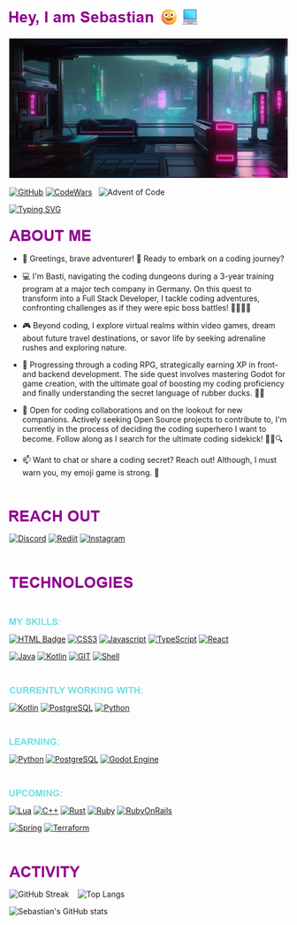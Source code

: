 
![Hi](./src/ReadmeImages/Sebastian.png)
---


![alt Future City](.//futureCity.png)

[![GitHub](https://img.shields.io/badge/GitHub-100000?style=for-the-badge&logo=github&logoColor=white)](https://github.com/CaptainKorsika)
[![CodeWars](https://img.shields.io/badge/Codewars-B1361E?style=for-the-badge&logo=Codewars&logoColor=white)](https://www.codewars.com/users/CaptainKorsika)&nbsp;&nbsp;
![Advent of Code](https://img.shields.io/badge/Advent%20of%20Code-38-%23red?style=flat-square&logo=adventofcode&labelColor=61c4c6&color=b01e7e)&nbsp;&nbsp;


[![Typing SVG](https://readme-typing-svg.demolab.com?font=Fira+Code&pause=1000&color=61c4c6&background=FFFFFF00&vCenter=false&random=false&width=435&lines=SOFTWARE+DEVELOPER;PROBLEM+SOLVER;GAMER)](https://git.io/typing-svg)


![About Me](./src/ReadmeImages/AboutMe.png)
---

- 🌟 Greetings, brave adventurer! 🏰  Ready to embark on a coding journey?

- 💻 I'm Basti, navigating the coding dungeons during a 3-year training program at a major tech company in Germany. On this quest to transform into a Full Stack Developer, I tackle coding adventures, confronting challenges as if they were epic boss battles! 🚀🕵️‍♂️✨

- 🎮 Beyond coding, I explore virtual realms within video games, dream about future travel destinations, or savor life by seeking adrenaline rushes and exploring nature.

- 🌱 Progressing through a coding RPG, strategically earning XP in front- and backend development. The side quest involves mastering Godot for game creation, with the ultimate goal of boosting my coding proficiency and finally understanding the secret language of rubber ducks. 🦆🚀

- 💞️ Open for coding collaborations and on the lookout for new companions. Actively seeking Open Source projects to contribute to, I'm currently in the process of deciding the coding superhero I want to become. Follow along as I search for the ultimate coding sidekick! 🦸‍♂️🔍

- 📫 Want to chat or share a coding secret? Reach out! Although, I must warn you, my emoji game is strong. 🚀  

&nbsp;

![Reach Out](./src/ReadmeImages/ReachOut.png)
---


[![Discord](https://img.shields.io/badge/Discord-7289DA?style=for-the-badge&logo=discord&logoColor=white)](https://discord.gg/c3v8qXvcxN)
[![Rediit](https://img.shields.io/badge/Reddit-FF4500?style=for-the-badge&logo=Reddit&logoColor=white)](https://www.reddit.com/user/Cpt_Korsika)
[![Instagram](https://img.shields.io/badge/Instagram-E4405F?style=for-the-badge&logo=instagram&logoColor=white)](https://www.instagram.com/basti.jw/)
<!--- ![LinkedIn](https://img.shields.io/badge/LinkedIn-0077B5?style=for-the-badge&logo=linkedin&logoColor=white)  --->

&nbsp;

![Technologies](./src/ReadmeImages/Technologies.png)
---

&nbsp;

![My Skills](./src/ReadmeImages/MySkills.png)


[![HTML Badge](https://img.shields.io/badge/HTML5-E34F26?style=for-the-badge&logo=html5&logoColor=white)](https://developer.mozilla.org/en-US/docs/Web/HTML)
[![CSS3](	https://img.shields.io/badge/CSS3-1572B6?style=for-the-badge&logo=css3&logoColor=white)](https://developer.mozilla.org/en-US/docs/Web/CSS)
[![Javascript](https://img.shields.io/badge/JavaScript-F7DF1E?style=for-the-badge&logo=javascript&logoColor=black)](https://developer.mozilla.org/en-US/docs/Web/JavaScript)
[![TypeScript](https://img.shields.io/badge/TypeScript-007ACC?style=for-the-badge&logo=typescript&logoColor=white)](https://www.typescriptlang.org/docs/)
[![React](https://img.shields.io/badge/React-20232A?style=for-the-badge&logo=react&logoColor=61DAFB)](https://react.dev/)

[![Java](https://img.shields.io/badge/Java-ED8B00?style=for-the-badge&logo=openjdk&color=white)](https://docs.oracle.com/javase/tutorial/java/)
[![Kotlin](https://img.shields.io/badge/Kotlin-0095D5?&style=for-the-badge&logo=kotlin&logoColor=white&color=purple)](https://kotlinlang.org/docs/home.html)
[![GIT](https://img.shields.io/badge/GIT-E44C30?style=for-the-badge&logo=git&logoColor=white)](https://git-scm.com/docs)
[![Shell](https://img.shields.io/badge/Shell_Script-121011?style=for-the-badge&logo=gnu-bash&logoColor=white)](https://www.gnu.org/savannah-checkouts/gnu/bash/manual/bash.html)

&nbsp;


![Currently Working With](./src/ReadmeImages/CurrentWork.png)

[![Kotlin](https://img.shields.io/badge/Kotlin-0095D5?&style=for-the-badge&logo=kotlin&logoColor=white&color=purple)](https://kotlinlang.org/docs/home.html)
[![PostgreSQL](https://img.shields.io/badge/PostgreSQL-316192?style=for-the-badge&logo=postgresql&logoColor=white)](https://www.postgresql.org/docs/)
[![Python](https://img.shields.io/badge/Python-14354C?style=for-the-badge&logo=python&logoColor=white&color=mediumseagreen)](https://www.python.org/doc/)

&nbsp;

![Learning](./src/ReadmeImages/Learning.png)

[![Python](https://img.shields.io/badge/Python-14354C?style=for-the-badge&logo=python&logoColor=white&color=mediumseagreen)](https://www.python.org/doc/)
[![PostgreSQL](https://img.shields.io/badge/PostgreSQL-316192?style=for-the-badge&logo=postgresql&logoColor=white)](https://www.postgresql.org/docs/)
[![Godot Engine](https://img.shields.io/badge/GODOT-%23FFFFFF.svg?style=for-the-badge&logo=godot-engine)](https://docs.godotengine.org/en/stable/index.html)

&nbsp;

![Upcoming](./src/ReadmeImages/Upcoming.png)

[![Lua](https://img.shields.io/badge/Lua-2C2D72?style=for-the-badge&logo=lua&logoColor=white)](https://www.lua.org/docs.html)
[![C++](https://img.shields.io/badge/C%2B%2B-00599C?style=for-the-badge&logo=c%2B%2B&logoColor=white)](https://devdocs.io/cpp/)
[![Rust](https://img.shields.io/badge/Rust-000000?style=for-the-badge&logo=rust&logoColor=white)](https://doc.rust-lang.org/beta/)
[![Ruby](https://img.shields.io/badge/Ruby-CC342D?style=for-the-badge&logo=ruby&logoColor=white)](https://ruby-doc.org/)
[![RubyOnRails](https://img.shields.io/badge/Ruby_on_Rails-CC0000?style=for-the-badge&logo=ruby-on-rails&logoColor=white)](https://guides.rubyonrails.org/)

[![Spring](https://img.shields.io/badge/Spring-6DB33F?style=for-the-badge&logo=spring&logoColor=white)](https://docs.spring.io/spring-framework/reference/index.html)
[![Terraform](https://img.shields.io/badge/terraform-%235835CC.svg?style=for-the-badge&logo=terraform&logoColor=white)](https://developer.hashicorp.com/terraform/docs)

&nbsp;

![Activity](./src/ReadmeImages/Activity.png)
---

<!--- Streak, Stats. Most Used Languages, Awards --->

![GitHub Streak](https://streak-stats.demolab.com?user=CaptainKorsika&theme=shadow-purple&border_radius=5&mode=weekly&hide_border=true&currStreakNum=61c4c6&fire=e13cba&sideNums=61c4c6&currStreakLabel=e13cba&sideLabels=e13cba&dates=61c4c6)&nbsp;&nbsp;&nbsp;
![Top Langs](https://github-readme-stats-nu-ten-19.vercel.app/api/top-langs/?username=CaptainKorsika&layout=compact&hide_border=true&bg_color=00000000&text_color=61c4c6&title_color=e13cba&icon_color=000000&exclude_repo=github-readme-streak-stats)

![Sebastian's GitHub stats](https://github-readme-stats-nu-ten-19.vercel.app/api?username=CaptainKorsika&hide_title=true&title_color=570182&bg_color=81018200&icon_color=e13cba&theme=radical&border_color=57018200&text_color=61c4c6&show_icons=true&theme=radical)